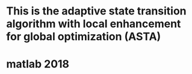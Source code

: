 # This is the adaptive state transition algorithm with local enhancement for global optimization (ASTA)
# matlab 2018
